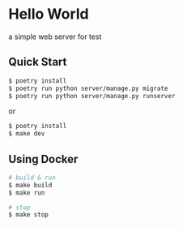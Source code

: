 # Hello World

a simple web server for test

## Quick Start

```bash
$ poetry install
$ poetry run python server/manage.py migrate
$ poetry run python server/manage.py runserver
```

or

```bash
$ poetry install
$ make dev
```

## Using Docker

```bash
# build & run
$ make build
$ make run

# stop
$ make stop
```
